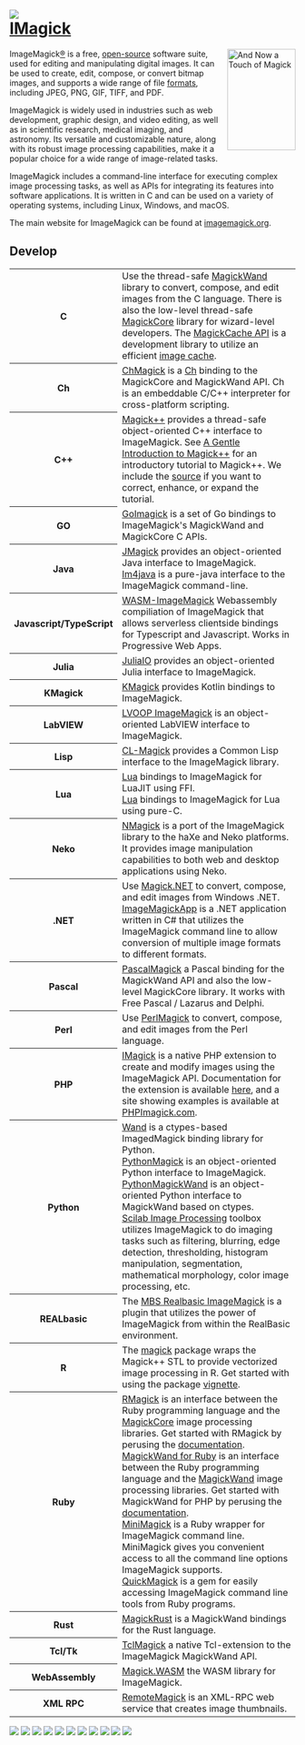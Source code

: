 <h1 align="left">
<a href="https://github.com/officialxviid/ci4favicons">
<img src="https://img.shields.io/badge/%E2%97%A0%E1%B4%A5%E2%97%A0-CI4Favicons-orange">
<br>
IMagick
</a>
</h1>

<img src="https://imagemagick.org/image/wizard.jpg" align="right" alt="And Now a Touch of Magick" width="120" height="178">

<p>ImageMagick<a href="https://tsdr.uspto.gov/#caseNumber=78333969&caseType=SERIAL_NO&searchType=statusSearch">®</a> is a free, <a href="https://imagemagick.org/script/license.php">open-source</a> software suite, used for editing and manipulating digital images. It can be used to create, edit, compose, or convert bitmap images, and supports a wide range of file <a href="https://imagemagick.org/script/formats.php">formats</a>, including JPEG, PNG, GIF, TIFF, and PDF.</p>
<p>ImageMagick is widely used in industries such as web development, graphic design, and video editing, as well as in scientific research, medical imaging, and astronomy. Its versatile and customizable nature, along with its robust image processing capabilities, make it a popular choice for a wide range of image-related tasks.</p>
<p>ImageMagick includes a command-line interface for executing complex image processing tasks, as well as APIs for integrating its features into software applications. It is written in C and can be used on a variety of operating systems, including Linux, Windows, and macOS.</p>
<p>The main website for ImageMagick can be found at <a href="https://imagemagick.org">imagemagick.org</a>.</p>

<h2>Develop</h2>

<table>
    <tbody>
        <tr>
            <th>C</th>
            <td>Use the thread-safe <a href="https://imagemagick.org/script/magick-wand.php">MagickWand</a> library to convert, compose, and edit images from the C language. There is also the low-level thread-safe <a href="https://imagemagick.org/script/magick-core.php">MagickCore</a> library for wizard-level developers. The <a href="https://imagemagick.org/api/MagickCache/index.html">MagickCache API</a> is a development library to utilize an efficient <a href="https://github.com/ImageMagick/MagickCache#readme">image cache</a>.</td>
        </tr>
        <tr>
            <th>Ch</th>
            <td><a href="https://imagemagick.org/ChMagick">ChMagick</a> is a <a href="https://www.softintegration.com/">Ch</a> binding to the MagickCore and MagickWand API. Ch is an embeddable C/C++ interpreter for cross-platform scripting.</td>
        </tr>
        <tr>
            <th>C++</th>
            <td><a href="https://imagemagick.org/script/magick++.php">Magick++</a> provides a thread-safe object-oriented C++ interface to ImageMagick. See <a href="https://imagemagick.org/Magick++/tutorial/Magick++_tutorial.pdf">A Gentle Introduction to Magick++</a> for an introductory tutorial to Magick++. We include the <a href="https://imagemagick.org/Magick++/tutorial/Magick++_tutorial.odt">source</a> if you want to correct, enhance, or expand the tutorial.</td>
        </tr>
        <tr>
            <th>GO</th>
            <td><a href="https://github.com/gographics/imagick">GoImagick</a> is a set of Go bindings to ImageMagick's MagickWand and MagickCore C APIs.</td>
        </tr>
        <tr>
            <th>Java</th>
            <td><a href="http://www.jmagick.org/">JMagick</a> provides an object-oriented Java interface to ImageMagick. <a href="https://im4java.sourceforge.net/">Im4java</a> is a pure-java interface to the ImageMagick command-line.</td>
        </tr>
        <tr>
            <th>Javascript/TypeScript</th>
            <td><a href="https://github.com/KnicKnic/WASM-ImageMagick">WASM-ImageMagick</a> Webassembly compiliation of ImageMagick that allows serverless clientside bindings for Typescript and Javascript. Works in Progressive Web Apps.</td>
        </tr>
        <tr>
            <th>Julia</th>
            <td><a href="https://github.com/JuliaIO/ImageMagick.jl">JuliaIO</a> provides an object-oriented Julia interface to ImageMagick.</td>
        </tr>
        <tr>
            <th>KMagick</th>
            <td><a href="https://github.com/MolotovCherry/kmagick">KMagick</a> provides Kotlin bindings to ImageMagick.</td>
        </tr>
        <tr>
            <th>LabVIEW</th>
            <td><a href="http://forums.lavag.org/downloads-file90.html">LVOOP ImageMagick</a> is an object-oriented LabVIEW interface to ImageMagick.</td>
        </tr>
        <tr>
            <th>Lisp</th>
            <td><a href="https://cl-magick.common-lisp.dev/">CL-Magick</a> provides a Common Lisp interface to the ImageMagick library.</td>
        </tr>
        <tr>
            <th>Lua</th>
            <td><a href="https://github.com/leafo/magick">Lua</a> bindings to ImageMagick for LuaJIT using FFI.<br><a href="https://github.com/isage/lua-imagick">Lua</a> bindings to ImageMagick for Lua using pure-C.</td>
        </tr>
        <tr>
            <th>Neko</th>
            <td><a href="http://code.google.com/p/nmagick">NMagick</a> is a port of the ImageMagick library to the haXe and Neko platforms. It provides image manipulation capabilities to both web and desktop applications using Neko.</td>
        </tr>
        <tr>
            <th>.NET</th>
            <td>Use <a href="https://github.com/dlemstra/Magick.NET">Magick.NET</a> to convert, compose, and edit images from Windows .NET.<br><a href="https://sourceforge.net/projects/imagemagickapp/">ImageMagickApp</a> is a .NET application written in C# that utilizes the ImageMagick command line to allow conversion of multiple image formats to different formats.</td>
        </tr>
        <tr>
            <th>Pascal</th>
            <td><a href="https://wiki.freepascal.org/PascalMagick">PascalMagick</a> a Pascal binding for the MagickWand API and also the low-level MagickCore library. It works with Free Pascal / Lazarus and Delphi.</td>
        </tr>
        <tr>
            <th>Perl</th>
            <td>Use <a href="https://imagemagick.org/script/perl-magick.php">PerlMagick</a> to convert, compose, and edit images from the Perl language.</td>
        </tr>
        <tr>
            <th>PHP</th>
            <td><a href="http://pecl.php.net/package/imagick">IMagick</a> is a native PHP extension to create and modify images using the ImageMagick API. Documentation for the extension is available <a href="http://php.net/imagick">here</a>, and a site showing examples is available at <a href="https://phpimagick.com/">PHPImagick.com</a>.</td>
        </tr>
        <tr>
            <th>Python</th>
            <td><a href="http://wand-py.org/">Wand</a> is a ctypes-based ImagedMagick binding library for Python.<br><a href="https://imagemagick.org/archive/python/">PythonMagick</a> is an object-oriented Python interface to ImageMagick.<br><a href="http://www.assembla.com/wiki/show/pythonmagickwand">PythonMagickWand</a> is an object-oriented Python interface to MagickWand based on ctypes.<br><a href="https://siptoolbox.sourceforge.net/">Scilab Image Processing</a> toolbox utilizes ImageMagick to do imaging tasks such as filtering, blurring, edge detection, thresholding, histogram manipulation, segmentation, mathematical morphology, color image processing, etc.</td>
        </tr>
        <tr>
            <th>REALbasic</th>
            <td>The <a href="https://www.monkeybreadsoftware.de/xojo/plugin-imagemagick.shtml">MBS Realbasic ImageMagick</a> is a plugin that utilizes the power of ImageMagick from within the RealBasic environment.</td>
        </tr>
        <tr>
            <th>R</th>
            <td>The <a href="https://cran.r-project.org/web/packages/magick/index.html">magick</a> package wraps the Magick++ STL to provide vectorized image processing in R. Get started with using the package <a href="https://cran.r-project.org/web/packages/magick/vignettes/intro.html">vignette</a>.</td>
        </tr>
        <tr>
            <th>Ruby</th>
            <td><a href="https://rmagick.github.io/">RMagick</a> is an interface between the Ruby programming language and the <a href="https://imagemagick.org/script/magick-core.php">MagickCore</a> image processing libraries. Get started with RMagick by perusing the <a href="https://rmagick.github.io/">documentation</a>.<br><a href="http://magickwand.rubyforge.org/">MagickWand for Ruby</a> is an interface between the Ruby programming language and the <a href="https://imagemagick.org/script/magick-wand.php">MagickWand</a> image processing libraries. Get started with MagickWand for PHP by perusing the <a href="http://magickwand.rubyforge.org/">documentation</a>.<br><a href="https://github.com/minimagick">MiniMagick</a> is a Ruby wrapper for ImageMagick command line. MiniMagick gives you convenient access to all the command line options ImageMagick supports.<br><a href="http://quickmagick.rubyforge.org/quick_magick">QuickMagick</a> is a gem for easily accessing ImageMagick command line tools from Ruby programs.</td>
        </tr>
        <tr>
            <th>Rust</th>
            <td><a href="https://github.com/nlfiedler/magick-rust">MagickRust</a> is a MagickWand bindings for the Rust language.</td>
        </tr>
        <tr>
            <th>Tcl/Tk</th>
            <td><a href="https://imagemagick.org/archive/tcl/">TclMagick</a> a native Tcl-extension to the ImageMagick MagickWand API.</td>
        </tr>
        <tr>
            <th>WebAssembly</th>
            <td><a href="https://github.com/dlemstra/Magick.WASM">Magick.WASM</a> the WASM library for ImageMagick.</td>
        </tr>
        <tr>
            <th>XML RPC</th>
            <td><a href="https://code.google.com/archive/p/remotemagick/">RemoteMagick</a> is an XML-RPC web service that creates image thumbnails.</td>
        </tr>
    </tbody>
</table>

<p>
    <a href="https://javadoc.io/doc/jmagick/jmagick/latest/index.html"><img src="https://img.shields.io/badge/%20-IMagick-white?logo=php"></a>
    <a href="https://imagemagick.org/script/magick-wand.php"><img src="https://img.shields.io/badge/%20-MagickWand-gray?logo=c"></a>
    <a href="https://imagemagick.org/script/magick++.php"><img src="https://img.shields.io/badge/%20-Magick%2B%2B-044F88?logo=c%2B%2B"></a>
    <a href="https://github.com/gographics/imagick"><img src="https://img.shields.io/badge/%20-GoImagick-black?logo=go"></a>
    <a href="https://javadoc.io/doc/jmagick/jmagick/latest/index.html"><img src="https://img.shields.io/badge/Java-JMagick-white?logo=java"></a>
    <a href="https://github.com/KnicKnic/WASM-ImageMagick"><img src="https://img.shields.io/badge/%20-WASM--ImageMagick-black?logo=javascript"></a>
    <a href="https://github.com/KnicKnic/WASM-ImageMagick"><img src="https://img.shields.io/badge/%20-WASM--ImageMagick-black?logo=typescript"></a>
    <a href="https://github.com/KnicKnic/WASM-ImageMagick"><img src="https://img.shields.io/badge/Pascal-PascalMagick-blue?logo=pascal"></a>
    <a href="https://imagemagick.org/script/perl-magick.php"><img src="https://img.shields.io/badge/%20-PerlMagick-purple?logo=perl"></a>
    <a href="https://pecl.php.net/package/imagick"><img src="https://img.shields.io/badge/%20-IMagick-white?logo=php"></a>
    <a href="https://pecl.php.net/package/imagick"><img src="https://img.shields.io/badge/%20-IMagick-ffd43b?logo=python"></a>
</p>
